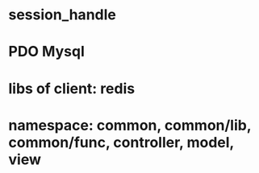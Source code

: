 
# session_handle
# PDO Mysql
# libs of client: redis
# namespace: common, common/lib, common/func, controller, model, view

